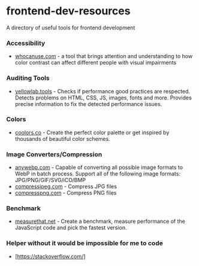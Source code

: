 # frontend-dev-resources
A directory of useful tools for frontend development

### Accessibility
- [whocanuse.com](https://whocanuse.com/) - a tool that brings attention and understanding to how color contrast can affect different people with visual impairments

### Auditing Tools
- [yellowlab.tools](https://yellowlab.tools/) - Checks if performance good practices are respected. Detects problems on HTML, CSS, JS, images, fonts and more. Provides precise information to fix the detected performance issues.

### Colors
- [coolors.co](https://coolors.co/) - Create the perfect color palette or get inspired by thousands of beautiful color schemes.

### Image Converters/Compression
- [anywebp.com](https://anywebp.com/convert-to-webp.html) - Capable of converting all possible image formats to WebP in batch process. Support all of the following image formats: JPG/PNG/GIF/SVG/iCO/BMP
- [compressjpeg.com](https://compressjpeg.com/) - Compress JPG files
- [compresspng.com](https://compresspng.com/) - Compress PNG files

### Benchmark
- [measurethat.net](https://www.measurethat.net/) - Create a benchmark, measure performance of the JavaScript code and pick the fastest version.

### Helper without it would be impossible for me to code
- [https://stackoverflow.com/]
